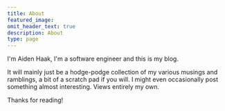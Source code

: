 ```yaml
---
title: About
featured_image:
omit_header_text: true
description: About
type: page
---
```


I'm Aiden Haak, I'm a software engineer and this is my blog. 

It will mainly just be a hodge-podge collection of my various musings and ramblings, a bit of a scratch pad if you will. I might even occasionally post something almost interesting. Views entirely my own.

Thanks for reading!
